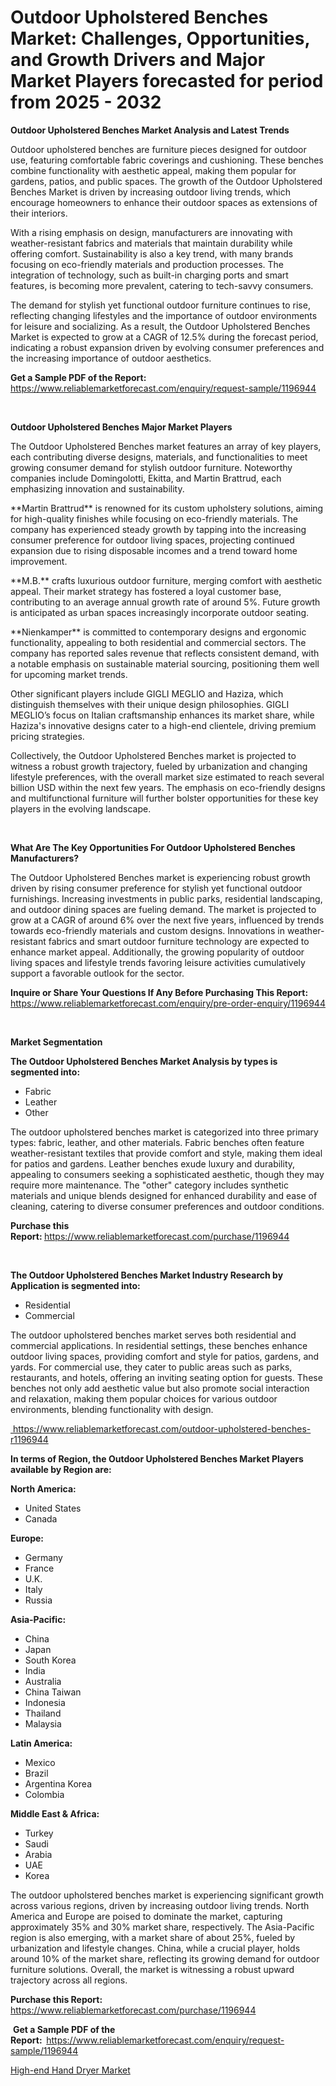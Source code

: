 <p><h1>Outdoor Upholstered Benches Market: Challenges, Opportunities, and Growth Drivers and Major Market Players forecasted for period from 2025 - 2032</h1></p><p><strong>Outdoor Upholstered Benches Market Analysis and Latest Trends</strong></p>
<p><p>Outdoor upholstered benches are furniture pieces designed for outdoor use, featuring comfortable fabric coverings and cushioning. These benches combine functionality with aesthetic appeal, making them popular for gardens, patios, and public spaces. The growth of the Outdoor Upholstered Benches Market is driven by increasing outdoor living trends, which encourage homeowners to enhance their outdoor spaces as extensions of their interiors.</p><p>With a rising emphasis on design, manufacturers are innovating with weather-resistant fabrics and materials that maintain durability while offering comfort. Sustainability is also a key trend, with many brands focusing on eco-friendly materials and production processes. The integration of technology, such as built-in charging ports and smart features, is becoming more prevalent, catering to tech-savvy consumers.</p><p>The demand for stylish yet functional outdoor furniture continues to rise, reflecting changing lifestyles and the importance of outdoor environments for leisure and socializing. As a result, the Outdoor Upholstered Benches Market is expected to grow at a CAGR of 12.5% during the forecast period, indicating a robust expansion driven by evolving consumer preferences and the increasing importance of outdoor aesthetics.</p></p>
<p><strong>Get a Sample PDF of the Report:&nbsp;</strong> <a href="https://www.reliablemarketforecast.com/enquiry/request-sample/1196944?utm_campaign=3126&utm_medium=2&utm_source=Github&utm_content=ia&utm_term=05042025&utm_id=outdoor-upholstered-benches">https://www.reliablemarketforecast.com/enquiry/request-sample/1196944</a></p>
<p>&nbsp;</p>
<p><strong>Outdoor Upholstered Benches Major Market Players</strong></p>
<p><p>The Outdoor Upholstered Benches market features an array of key players, each contributing diverse designs, materials, and functionalities to meet growing consumer demand for stylish outdoor furniture. Noteworthy companies include Domingolotti, Ekitta, and Martin Brattrud, each emphasizing innovation and sustainability.</p><p>**Martin Brattrud** is renowned for its custom upholstery solutions, aiming for high-quality finishes while focusing on eco-friendly materials. The company has experienced steady growth by tapping into the increasing consumer preference for outdoor living spaces, projecting continued expansion due to rising disposable incomes and a trend toward home improvement.</p><p>**M.B.** crafts luxurious outdoor furniture, merging comfort with aesthetic appeal. Their market strategy has fostered a loyal customer base, contributing to an average annual growth rate of around 5%. Future growth is anticipated as urban spaces increasingly incorporate outdoor seating.</p><p>**Nienkamper** is committed to contemporary designs and ergonomic functionality, appealing to both residential and commercial sectors. The company has reported sales revenue that reflects consistent demand, with a notable emphasis on sustainable material sourcing, positioning them well for upcoming market trends.</p><p>Other significant players include GIGLI MEGLIO and Haziza, which distinguish themselves with their unique design philosophies. GIGLI MEGLIO’s focus on Italian craftsmanship enhances its market share, while Haziza's innovative designs cater to a high-end clientele, driving premium pricing strategies.</p><p>Collectively, the Outdoor Upholstered Benches market is projected to witness a robust growth trajectory, fueled by urbanization and changing lifestyle preferences, with the overall market size estimated to reach several billion USD within the next few years. The emphasis on eco-friendly designs and multifunctional furniture will further bolster opportunities for these key players in the evolving landscape.</p></p>
<p>&nbsp;</p>
<p><strong>What Are The Key Opportunities For Outdoor Upholstered Benches Manufacturers?</strong></p>
<p><p>The Outdoor Upholstered Benches market is experiencing robust growth driven by rising consumer preference for stylish yet functional outdoor furnishings. Increasing investments in public parks, residential landscaping, and outdoor dining spaces are fueling demand. The market is projected to grow at a CAGR of around 6% over the next five years, influenced by trends towards eco-friendly materials and custom designs. Innovations in weather-resistant fabrics and smart outdoor furniture technology are expected to enhance market appeal. Additionally, the growing popularity of outdoor living spaces and lifestyle trends favoring leisure activities cumulatively support a favorable outlook for the sector.</p></p>
<p><strong>Inquire or Share Your Questions If Any Before Purchasing This Report:</strong> <a href="https://www.reliablemarketforecast.com/enquiry/pre-order-enquiry/1196944?utm_campaign=3126&utm_medium=2&utm_source=Github&utm_content=ia&utm_term=05042025&utm_id=outdoor-upholstered-benches">https://www.reliablemarketforecast.com/enquiry/pre-order-enquiry/1196944</a></p>
<p>&nbsp;</p>
<p><strong>Market Segmentation</strong></p>
<p><strong>The Outdoor Upholstered Benches Market Analysis by types is segmented into:</strong></p>
<p><ul><li>Fabric</li><li>Leather</li><li>Other</li></ul></p>
<p><p>The outdoor upholstered benches market is categorized into three primary types: fabric, leather, and other materials. Fabric benches often feature weather-resistant textiles that provide comfort and style, making them ideal for patios and gardens. Leather benches exude luxury and durability, appealing to consumers seeking a sophisticated aesthetic, though they may require more maintenance. The "other" category includes synthetic materials and unique blends designed for enhanced durability and ease of cleaning, catering to diverse consumer preferences and outdoor conditions.</p></p>
<p><strong>Purchase this Report:&nbsp;</strong><a href="https://www.reliablemarketforecast.com/purchase/1196944?utm_campaign=3126&utm_medium=2&utm_source=Github&utm_content=ia&utm_term=05042025&utm_id=outdoor-upholstered-benches">https://www.reliablemarketforecast.com/purchase/1196944</a></p>
<p>&nbsp;</p>
<p><strong>The Outdoor Upholstered Benches Market Industry Research by Application is segmented into:</strong></p>
<p><ul><li>Residential</li><li>Commercial</li></ul></p>
<p><p>The outdoor upholstered benches market serves both residential and commercial applications. In residential settings, these benches enhance outdoor living spaces, providing comfort and style for patios, gardens, and yards. For commercial use, they cater to public areas such as parks, restaurants, and hotels, offering an inviting seating option for guests. These benches not only add aesthetic value but also promote social interaction and relaxation, making them popular choices for various outdoor environments, blending functionality with design.</p></p>
<p><a href="https://www.reliablemarketforecast.com/outdoor-upholstered-benches-r1196944?utm_campaign=3126&utm_medium=2&utm_source=Github&utm_content=ia&utm_term=05042025&utm_id=outdoor-upholstered-benches">&nbsp;https://www.reliablemarketforecast.com/outdoor-upholstered-benches-r1196944</a></p>
<p><strong>In terms of Region, the Outdoor Upholstered Benches Market Players available by Region are:</strong></p>
<p>
    <p> <strong> North America: </strong>
        <ul>
            <li>United States</li>
            <li>Canada</li>
        </ul>
        </p> 
    <p> <strong> Europe: </strong>
        <ul>
            <li>Germany</li>
            <li>France</li>
            <li>U.K.</li>
            <li>Italy</li>
            <li>Russia</li>
        </ul>
        </p> 
    <p> <strong> Asia-Pacific: </strong>
        <ul>
            <li>China</li>
            <li>Japan</li>
            <li>South Korea</li>
            <li>India</li>
            <li>Australia</li>
            <li>China Taiwan</li>
            <li>Indonesia</li>
            <li>Thailand</li>
            <li>Malaysia</li>
        </ul>
        </p> 
    <p> <strong> Latin America: </strong>
        <ul>
            <li>Mexico</li>
            <li>Brazil</li>
            <li>Argentina Korea</li>
            <li>Colombia</li>
        </ul>
        </p> 
    <p> <strong> Middle East & Africa: </strong>
        <ul>
            <li>Turkey</li>
            <li>Saudi</li>
            <li>Arabia</li>
            <li>UAE</li>
            <li>Korea</li>
        </ul>
    </p>
    </p>
<p><p>The outdoor upholstered benches market is experiencing significant growth across various regions, driven by increasing outdoor living trends. North America and Europe are poised to dominate the market, capturing approximately 35% and 30% market share, respectively. The Asia-Pacific region is also emerging, with a market share of about 25%, fueled by urbanization and lifestyle changes. China, while a crucial player, holds around 10% of the market share, reflecting its growing demand for outdoor furniture solutions. Overall, the market is witnessing a robust upward trajectory across all regions.</p></p>
<p><strong>Purchase this Report: </strong><a href="https://www.reliablemarketforecast.com/purchase/1196944?utm_campaign=3126&utm_medium=2&utm_source=Github&utm_content=ia&utm_term=05042025&utm_id=outdoor-upholstered-benches">https://www.reliablemarketforecast.com/purchase/1196944</a></p>
<p>&nbsp;<strong>Get a Sample PDF of the Report:&nbsp;&nbsp;</strong><a href="https://www.reliablemarketforecast.com/enquiry/request-sample/1196944?utm_campaign=3126&utm_medium=2&utm_source=Github&utm_content=ia&utm_term=05042025&utm_id=outdoor-upholstered-benches">https://www.reliablemarketforecast.com/enquiry/request-sample/1196944</a></p>
<p><strong></strong></p>
<p><p><a href="https://github.com/kaddahblejc/Market-Research-Report-List-1/blob/main/high-end-hand-dryer-market.md?utm_campaign=3126&utm_medium=2&utm_source=Github&utm_content=ia&utm_term=05042025&utm_id=outdoor-upholstered-benches">High-end Hand Dryer Market</a></p></p>